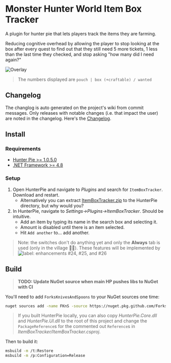 # Monster Hunter World Item Box Tracker

A plugin for hunter pie that lets players track the items they are farming.

Reducing cognitive overhead by allowing the player to stop looking at the box after every quest to find out that they still need 5 more tickets, 1 less than the last time they checked, and stop asking "how many did I need again?"

![Overlay](https://user-images.githubusercontent.com/5027713/118384904-3b74b600-b5d8-11eb-90d7-5b6794b67526.png)

> The numbers displayed are `pouch | box (+craftable) / wanted`

## Changelog

The changlog is auto generated on the project's wiki from commit messages.
Only releases with notable changes (i.e. that impact the user) are noted in the changelog.
Here's the [Changelog](https://github.com/Stuff-Mods/MHWItemBoxTracker/wiki/Changelog).

## Install

### Requirements

- [Hunter Pie >= 1.0.5.0](https://github.com/Haato3o/HunterPie)
- [.NET Framework >= 4.8](https://dotnet.microsoft.com/download/dotnet-framework/net48)

### Setup

1. Open HunterPie and navigate to _Plugins_ and search for `ItemBoxTracker`. Download and restart.
   - Alternatively you can extract [ItemBoxTracker.zip](https://github.com/Stuff-Mods/MHWItemBoxTracker/releases/latest/download/ItemBoxTracker.zip) to the HunterPie directory, but why would you?
2. In HunterPie, navigate to _Settings->Plugins->ItemBoxTracker_. Should be intuitive.
   - Add an item by typing its name in the search box and selecting it.
   - Amount is disabled until there is an item selected.
   - Hit `Add another` to... add another.

> Note: the switches don't do anything yet and only the **Always** tab is used (only in the village :man_facepalming:).
> These features will be implemented by ![label: enhancements](https://img.shields.io/badge/-enhancement-%23a2eeef) #24, #25, and #26

## Build

> **TODO: Update NuGet source when main HP pushes libs to NuGet with CI**

You'll need to add `ForksKnivesAndSpoons` to your NuGet sources one time:

```bash
nuget sources add -name FKnS -source https://nuget.pkg.github.com/ForksKnivesAndSpoons/index.json -UserName $GITHUB_USERNAME -Password $GITHUB_PASSWORD
```

> If you built HunterPie locally, you can also copy _HunterPie.Core.dll_ and _HunterPie.UI.dll_ to the root of this project and change the `PackageReference`s for the commented out `Reference`s in _ItemBoxTracker/ItemBoxTracker.csproj_.

Then to build it:

```bash
msbuild -m /t:Restore
msbuild -m /p:Configuration=Release
```
